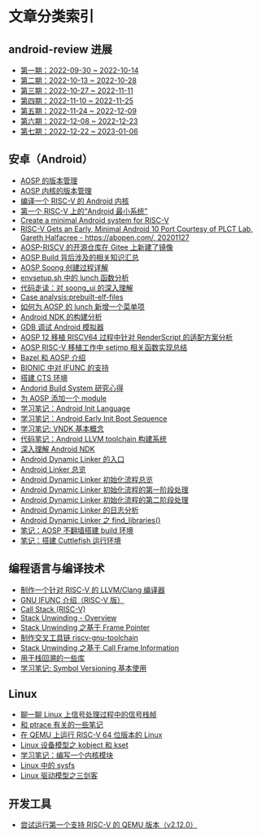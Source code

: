 # 文章分类索引

## android-review 进展

- [第一期：2022-09-30 ~ 2022-10-14][40]
- [第二期：2022-10-13 ~ 2022-10-28][41]
- [第三期：2022-10-27 ~ 2022-11-11][46]
- [第四期：2022-11-10 ~ 2022-11-25][47]
- [第五期：2022-11-24 ~ 2022-12-09][49]
- [第六期：2022-12-08 ~ 2022-12-23][50]
- [第七期：2022-12-22 ~ 2023-01-06][59]

## 安卓（Android）

- [AOSP 的版本管理][1]
- [AOSP 内核的版本管理][2]
- [编译一个 RISC-V 的 Android 内核][3]
- [第一个 RISC-V 上的“Android 最小系统”][5]
- [Create a minimal Android system for RISC-V][31]
- [RISC-V Gets an Early, Minimal Android 10 Port Courtesy of PLCT Lab, Gareth Halfacree - https://abopen.com/, 20201127][32]
- [AOSP-RISCV 的开源仓库在 Gitee 上新建了镜像][6]
- [AOSP Build 背后涉及的相关知识汇总][7]
- [AOSP Soong 创建过程详解][8]
- [envsetup.sh 中的 lunch 函数分析][9]
- [代码走读：对 soong_ui 的深入理解][10]
- [Case analysis:prebuilt-elf-files][11]
- [如何为 AOSP 的 lunch 新增一个菜单项][12]
- [Android NDK 的构建分析][13]
- [GDB 调试 Android 模拟器][15]
- [AOSP 12 移植 RISCV64 过程中针对 RenderScript 的适配方案分析][16]
- [AOSP RISC-V 移植工作中 setjmp 相关函数实现总结][17]
- [Bazel 和 AOSP 介绍][18]
- [BIONIC 中对 IFUNC 的支持][20]
- [搭建 CTS 环境][21]
- [Andorid Build System 研究心得][33]
- [为 AOSP 添加一个 module][34]
- [学习笔记：Android Init Language][35]
- [学习笔记：Android Early Init Boot Sequence][36]
- [学习笔记: VNDK 基本概念][37]
- [代码笔记：Android LLVM toolchain 构建系统][48]
- [深入理解 Android NDK][51]
- [Android Dynamic Linker 的入口][52]
- [Android Linker 总览][53]
- [Android Dynamic Linker 初始化流程总览][54]
- [Android Dynamic Linker 初始化流程的第一阶段处理][55]
- [Android Dynamic Linker 初始化流程的第二阶段处理][56]
- [Android Dynamic Linker 的日志分析][57]
- [Android Dynamic Linker 之 find_libraries()][58]
- [笔记：AOSP 不翻墙搭建 build 环境][60]
- [笔记：搭建 Cuttlefish 运行环境][61]

## 编程语言与编译技术

- [制作一个针对 RISC-V 的 LLVM/Clang 编译器][4]
- [GNU IFUNC 介绍（RISC-V 版）][19]
- [Call Stack (RISC-V)][22]
- [Stack Unwinding - Overview][23]
- [Stack Unwinding 之基于 Frame Pointer][24]
- [制作交叉工具链 riscv-gnu-toolchain][25]
- [Stack Unwinding 之基于 Call Frame Information][26]
- [用于栈回溯的一些库][28]
- [学习笔记: Symbol Versioning 基本使用][38]


## Linux

- [聊一聊 Linux 上信号处理过程中的信号栈帧][27]
- [和 ptrace 有关的一些笔记][29]
- [在 QEMU 上运行 RISC-V 64 位版本的 Linux][30]
- [Linux 设备模型之 kobject 和 kset][42]
- [学习笔记：编写一个内核模块][43]
- [Linux 中的 sysfs][44]
- [Linux 驱动模型之三剑客][45]

## 开发工具

- [尝试运行第一个支持 RISC-V 的 QEMU 版本（v2.12.0）][14]


[1]:./20200911-platform-version.md
[2]:./20200915-android-linux-version.md
[3]:./20200929-build-riscv-android-kernel.md
[4]:./20201009-create-clang-riscv.md
[5]:./20201120-first-rv-android-mini-system.md
[6]:./20201215-opensrc-on-gitee.md
[7]:./20201230-android-build-sum.md
[8]:./20210111-soong-process.md
[9]:./20211026-lunch.md
[10]:./20211102-codeanalysis-soong_ui.md
[11]:./20220226-case-prebuilt-elf-files.md
[12]:./20220315-howto-add-lunch-entry.md
[13]:./20220402-understand-how-ndk-built.md
[14]:./20220406-qemu-riscv-2.12.md
[15]:./20220412-howto-gdb-android-emulator.md
[16]:./20220509-renderscipt-adaptation-analysis-in-android12-riscv64-porting.md
[17]:./20220511-aosp-riscv-setjmp.md
[18]:./20220615-introduce-bazel-for-aosp.md
[19]:./20220621-ifunc.md
[20]:./20220623-ifunc-bionic.md
[21]:./20220705-build-the-cts.md
[22]:./20220717-call-stack.md
[23]:./20220719-stack-unwinding.md
[24]:./20220719-stackuw-fp.md
[25]:./20220721-riscv-gcc.md
[26]:./20220721-stackuw-cfi.md
[27]:./20220816-signal-frame.md
[28]:./20220819-libunwind.md
[29]:./20220829-ptrace.md
[30]:https://zhuanlan.zhihu.com/p/258394849
[31]:https://plctlab.github.io/aosp/create-a-minimal-android-system-for-riscv.html
[32]:https://abopen.com/news/risc-v-gets-an-early-minimal-android-10-port-courtesy-of-plct-lab/
[33]:./20220905-aosp-build-system.md
[34]:./20220908-add-app-in-aosp.md
[35]:./20220915-andorid-init-language.md
[36]:./20220916-android-early-boot-sequence.md
[37]:./20220923-vndk.md
[38]:./20221008-symbol-version.md
[40]:./android-review/20221013.md
[41]:./android-review/20221028.md
[42]:./20221029-kobject-kset.md
[43]:./20221101-write-lkm.md
[44]:./20221101-sysfs.md
[45]:./20221102-bus-device-driver.md
[46]:./android-review/20221111.md
[47]:./android-review/20221125.md
[48]:./20221206-android-llvm-build-system.md
[49]:./android-review/20221209.md
[50]:./android-review/20221223.md
[51]:./20221214-what-is-ndk.md
[52]:./20221220-andorid-linker-entry.md
[53]:./20221220-android-linker-overview.md
[54]:./20221222-android-dynamic-linker-overview.md
[55]:./20221226-android-linker-init-1st.md
[56]:./20221226-android-linker-init-2nd.md
[57]:./20230101-android-linker-log.md
[58]:./20230102-android-linker-findlibrary.md
[59]:./android-review/20230106.md
[60]:./20230111-aosp-build.md
[61]:./20230111-cuttlefish-setup.md